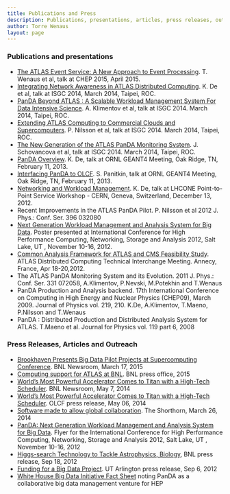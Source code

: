 ```yaml
---
title: Publications and Press
description: Publications, presentations, articles, press releases, outreach related to PanDA
author: Torre Wenaus
layout: page
---
```


### Publications and presentations

* [The ATLAS Event Service: A New Approach to Event Processing](/assets/Wenaus-CHEP2015-ES-ATL-SOFT-SLIDE-2015-150.pdf). T. Wenaus et al, talk at CHEP 2015, April 2015.
* [Integrating Network Awareness in ATLAS Distributed Computing](http://indico3.twgrid.org/indico/getFile.py/access?contribId=189&sessionId=54&resId=0&materialId=slides&confId=513). K. De et al, talk at ISGC 2014, March 2014, Taipei, ROC.
* [PanDA Beyond ATLAS : A Scalable Workload Management System For Data Intensive Science](http://indico3.twgrid.org/indico/getFile.py/access?contribId=180&sessionId=50&resId=4&materialId=slides&confId=513). A. Klimentov et al,
talk at ISGC 2014. March 2014, Taipei, ROC.
* [Extending ATLAS Computing to Commercial Clouds and Supercomputers](http://indico3.twgrid.org/indico/getFile.py/access?contribId=191&sessionId=55&resId=0&materialId=slides&confId=513). P. Nilsson et al, talk at ISGC 2014. March 2014, Taipei, ROC.
* [The New Generation of the ATLAS PanDA Monitoring System](http://indico3.twgrid.org/indico/getFile.py/access?contribId=187&sessionId=54&resId=0&materialId=slides&confId=513). J. Schovancova et al, talk at ISGC 2014. March 2014, Taipei, ROC.
* [PanDA Overview](https://www.usatlas.bnl.gov/twiki/pub/PanDA/WebHome/panda-ornl-feb13-final.pdf). K. De, talk at ORNL GEANT4 Meeting, Oak Ridge, TN, February 11, 2013.
* [Interfacing PanDA to OLCF](https://www.usatlas.bnl.gov/twiki/pub/PanDA/WebHome/PanDA_on_SC_v1.pdf). S. Panitkin, talk at ORNL GEANT4 Meeting, Oak Ridge, TN, February 11, 2013.
* [Networking and Workload Management](http://indico.cern.ch/getFile.py/access?contribId=5&amp;sessionId=1&amp;resId=1&amp;materialId=slides&amp;confId=215393). K. De, talk at LHCONE Point-to-Point Service Workshop - CERN, Geneva, Switzerland, December 13, 2012.
* Recent Improvements in the ATLAS PanDA Pilot. P. Nilsson et al 2012 J. Phys.: Conf. Ser. 396 032080
* [Next Generation Workload Management and Analysis System for Big Data](http://sc12.supercomputing.org/schedule/event_detail.php?evid=post286). Poster presented at International Conference for High Performance Computing, Networking, Storage and Analysis 2012, Salt Lake, UT , November 10-16, 2012.
* [Common Analysis Framework for ATLAS and CMS Feasibility Study](https://indico.cern.ch/getFile.py/access?contribId=12&amp;sessionId=5&amp;resId=1&amp;materialId=slides&amp;confId=176443). ATLAS Distributed Computing Technical Interchange Meeting. Annecy, France, Apr 18-20,2012.
*  The ATLAS PanDA Monitoring System and its Evolution. 2011 J. Phys.: Conf. Ser. 331 072058, A.Klimentov, P.Nevski, M.Potekhin and T.Wenaus
*  PanDA Production and Analysis backend. 17th International Conference on Computing in High Energy and Nuclear Physics (CHEP09), March 2009. Journal of Physics vol. 219, 210. K.De, A.Klimentov, T.Maeno, P.Nilsson and T.Wenaus
*  PanDA : Distributed Production and Distributed Analysis System for ATLAS. T.Maeno et al. Journal for Physics vol. 119 part 6, 2008

### Press Releases, Articles and Outreach

* [Brookhaven Presents Big Data Pilot Projects at Supercomputing Conference](http://www.bnl.gov/newsroom/news.php?a=25571&btw=1). BNL Newsroom, March 17, 2015
* [Computing support for ATLAS at BNL](http://www.bnl.gov/atlas/computing.php). BNL press office, 2015
* [World’s Most Powerful Accelerator Comes to Titan with a High-Tech Scheduler](http://www.bnl.gov/newsroom/news.php?a=24864). BNL Newsroom, May 7, 2014
* [World’s Most Powerful Accelerator Comes to Titan with a High-Tech Scheduler](http://www.olcf.ornl.gov/2014/05/06/worlds-most-powerful-accelerator-comes-to-titan-with-a-high-tech-scheduler/). OLCF press release, May 06, 2014
* [Software made to allow global collaboration](http://www.theshorthorn.com/news/software-made-to-allow-global-collaboration/article_29614834-b4af-11e3-a424-0017a43b2370.html). The Shorthorn, March 26, 2014
* [PanDA: Next Generation Workload Management and Analysis System for Big Data](http://cdsweb.cern.ch/record/1492076). Flyer for the International Conference for High Performance Computing, Networking, Storage and Analysis 2012, Salt Lake, UT , November 10-16, 2012
* [Higgs-search Technology to Tackle Astrophysics, Biology](http://www.bnl.gov/newsroom/news.php?a=23336), BNL press release, Sep 18, 2012
* [Funding for a Big Data Project](http://www.uta.edu/news/releases/2012/09/BigData-release.php). UT Arlington press release, Sep 6, 2012
* [White House Big Data Initiative Fact Sheet](http://www.whitehouse.gov/sites/default/files/microsites/ostp/big_data_fact_sheet_final_1.pdf) noting PanDA as a collaborative big data management venture for HEP
